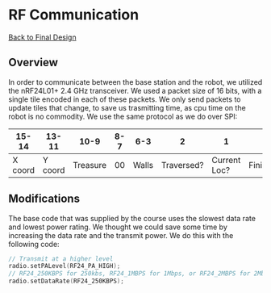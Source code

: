 # RF Communication

[Back to Final Design](https://nas256.github.io/ece3400_team13/Final_Design/finaldesign_home)

## Overview

In order to communicate between the base station and the robot, we utilized the nRF24L01+ 2.4 GHz transceiver. We used a packet size of 16 bits, with a single tile encoded in each of these packets. We only send packets to update tiles that change, to save us trasmitting time, as cpu time on the robot is no commodity. We use the same protocol as we do over SPI:

|15-14     |13-11     |10-9        |8-7    | 6-3      | 2         | 1            | 0         |
| -------- | -------- | ---------- | ----  |  ------- | --------- | ------------ | --------- |
| X coord  | Y coord  | Treasure   |  00   | Walls    | Traversed? | Current Loc? | Finished? |


## Modifications

The base code that was supplied by the course uses the slowest data rate and lowest power rating. We thought we could save some time by increasing the data rate and the transmit power. We do this with the following code:

```cpp
// Transmit at a higher level
radio.setPALevel(RF24_PA_HIGH);
// RF24_250KBPS for 250kbs, RF24_1MBPS for 1Mbps, or RF24_2MBPS for 2Mbps
radio.setDataRate(RF24_250KBPS);
```
